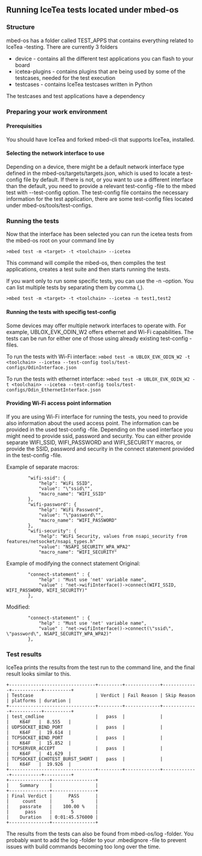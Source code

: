 ## Running IceTea tests located under mbed-os

### Structure

mbed-os has a folder called TEST_APPS that contains everything related to IceTea -testing.
There are currently 3 folders

- device - contains all the different test applications you can flash to your board
- icetea-plugins - contains plugins that are being used by some of the testcases, needed for the test execution
- testcases - contains IceTea testcases written in Python

The testcases and test applications have a dependency

### Preparing your work environment

#### Prerequisities

You should have IceTea and forked mbed-cli that supports IceTea, installed.

#### Selecting the network interface to use

Depending on a device, there might be a default network interface type defined in the mbed-os/targets/targets.json, which is used to locate a test-config file by default. 
If there is not, or you want to use a different interface than the default, you need to provide a relevant test-config -file to the mbed test with --test-config option.
The test-config file contains the necessary information for the test application, there are some test-config files located under mbed-os/tools/test-configs.

### Running the tests

Now that the interface has been selected you can run the icetea tests from the mbed-os root on your command line by

`>mbed test -m <target> -t <toolchain> --icetea`

This command will compile the mbed-os, then compiles the test applications, creates a test suite and then starts running the tests.

If you want only to run some specific tests, you can use the -n -option. You can list multiple tests by separating them by comma (,).

`>mbed test -m <target> -t <toolchain> --icetea -n test1,test2`

#### Running the tests with specifig test-config

Some devices may offer multiple network interfaces to operate with. For example, UBLOX_EVK_ODIN_W2 offers ethernet and Wi-Fi capabilities.
The tests can be run for either one of those using already existing test-config -files.

To run the tests with Wi-Fi interface:
`>mbed test -m UBLOX_EVK_ODIN_W2 -t <toolchain> --icetea --test-config tools/test-configs/OdinInterface.json`

To run the tests with ethernet interface:
`>mbed test -m UBLOX_EVK_ODIN_W2 -t <toolchain> --icetea --test-config tools/test-configs/Odin_EthernetInterface.json`

#### Providing Wi-Fi access point information

If you are using Wi-Fi interface for running the tests, you need to provide also information about the used access point.
The information can be provided in the used test-config -file. Depending on the used interface you might need to provide ssid, password and security.
You can either provide separate WIFI_SSID, WIFI_PASSWORD and WIFI_SECURITY macros, or provide the SSID, password and security in the connect statement provided in the test-config -file.

Example of separate macros:
```
        "wifi-ssid": {
            "help": "WiFi SSID",
            "value": "\"ssid\"",
			"macro_name": "WIFI_SSID"
        },
        "wifi-password": {
            "help": "WiFi Password",
            "value": "\"password\"",
			"macro_name": "WIFI_PASSWORD"
        },
        "wifi-security": {
            "help": "WiFi Security, values from nsapi_security from features/netsocket/nsapi_types.h"
            "value": "NSAPI_SECURITY_WPA_WPA2"
            "macro_name": "WIFI_SECURITY"
```

Example of modifying the connect statement
Original:
```
        "connect-statement" : {
            "help" : "Must use 'net' variable name",
            "value" : "net->wifiInterface()->connect(WIFI_SSID, WIFI_PASSWORD, WIFI_SECURITY)"
        },
```
Modified:
```
        "connect-statement" : {
            "help" : "Must use 'net' variable name",
            "value" : "net->wifiInterface()->connect(\"ssid\", \"password\", NSAPI_SECURITY_WPA_WPA2)"
        },
```

### Test results

IceTea prints the results from the test run to the command line, and the final result looks similar to this.

```
+--------------------------------+---------+-------------+-------------+-----------+----------+
| Testcase                       | Verdict | Fail Reason | Skip Reason | platforms | duration |
+--------------------------------+---------+-------------+-------------+-----------+----------+
| test_cmdline                   |   pass  |             |             |    K64F   |  8.555   |
| UDPSOCKET_BIND_PORT            |   pass  |             |             |    K64F   |  19.614  |
| TCPSOCKET_BIND_PORT            |   pass  |             |             |    K64F   |  15.852  |
| TCPSERVER_ACCEPT               |   pass  |             |             |    K64F   |  41.629  |
| TCPSOCKET_ECHOTEST_BURST_SHORT |   pass  |             |             |    K64F   |  19.926  |
+--------------------------------+---------+-------------+-------------+-----------+----------+
+---------------+----------------+
|    Summary    |                |
+---------------+----------------+
| Final Verdict |      PASS      |
|     count     |       5        |
|    passrate   |    100.00 %    |
|      pass     |       5        |
|    Duration   | 0:01:45.576000 |
+---------------+----------------+
```

The results from the tests can also be found from mbed-os/log -folder.
You probably want to add the log -folder to your .mbedignore -file to prevent issues with build commands becoming too long over the time.
